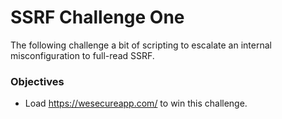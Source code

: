 # SSRF Challenge One


The following challenge a bit of scripting to escalate an internal misconfiguration to full-read SSRF.

### Objectives

- Load https://wesecureapp.com/ to win this challenge.
